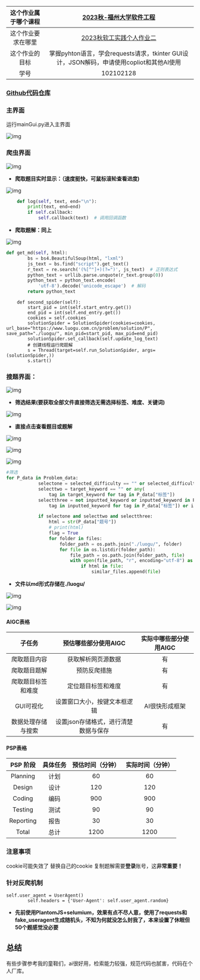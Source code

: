 


| 这个作业属于哪个课程 | [2023秋-福州大学软件工程](https://bbs.csdn.net/forums/fzusdn-0831) |
| :------------------: | :----------------------------------------------------------: |
|  这个作业要求在哪里  | [2023秋软工实践个人作业二](https://bbs.csdn.net/topics/617213407) |
|    这个作业的目标    | 掌握pyhton语言，学会requests请求，tkinter GUI设计，JSON解码，申请使用copliot和其他AI使用 |
|         学号         |                          102102128                           |

### **[Github代码仓库](https://github.com/hiuboom/luoguspider)**

### 主界面
运行mainGui.py进入主界面

![img](https://img-community.csdnimg.cn/images/53bbe796c9704664bc64cb43c048aec9.png "#left")

### 爬虫界面

![img](https://img-community.csdnimg.cn/images/3c0e8e88fdc7424881f536c30b39c337.png "#left")

- **爬取题目实时显示：（速度挺快，可鼠标滚轮查看进度)**

![img](https://img-community.csdnimg.cn/images/e863f840f6f64747a8d6041f289d7aff.png "#left")

``` python
    def log(self, text, end="\n"):
        print(text, end=end)
        if self.callback:
            self.callback(text)  # 调用回调函数
```

- **爬取题解：同上**

![img](https://img-community.csdnimg.cn/images/d2af13af266c43279fc2333222b65fba.png "#left")
```python
def get_md(self, html):
        bs = bs4.BeautifulSoup(html, "lxml")
        js_text = bs.find("script").get_text()
        r_text = re.search('(%[^"]+)(?=")', js_text)  # 正则表达式
        python_text = urllib.parse.unquote(r_text.group(0))
        python_text = python_text.encode(
            'utf-8').decode('unicode_escape')  # 解码
        return python_text
```

```
    def second_spider(self):
        start_pid = int(self.start_entry.get())
        end_pid = int(self.end_entry.get())
        cookies = self.cookies
        solutionSpider = SolutionSpider(cookies=cookies, url_base="https://www.luogu.com.cn/problem/solution/P", save_path="./luogu/", min_pid=start_pid, max_pid=end_pid)
        solutionSpider.set_callback(self.update_log_text)
        # 创建线程运行爬题解
        s = Thread(target=self.run_SolutionSpider, args=(solutionSpider,))
        s.start()
```

### 搜题界面：


![img](https://img-community.csdnimg.cn/images/d209e83e8a8d4d72ab3240c3d92aa48d.png "#left")


- **筛选结果(要获取全部文件直接筛选无需选择标签、难度、关键词)**


![img](https://img-community.csdnimg.cn/images/1897685598994358b90b903ce27a1bad.png "#left")



- **直接点击查看题目或题解**


![img](https://img-community.csdnimg.cn/images/da7cec591ebe4dc6889cc254cd8d3998.png "#left")


![img](https://img-community.csdnimg.cn/images/7ab5b36dd3734fdc83cdcd5933d357b5.png "#left")


![img](https://img-community.csdnimg.cn/images/351ac1c100e946fbb1a564b33721c865.png "#left")

```python
#筛选
for P_data in Problem_data:
            selectone = selected_difficulty == "" or selected_difficulty == P_data["难度"]
            selecttwo = target_keyword == "" or any(
                tag in target_keyword for tag in P_data["标签"])
            selectthree = not inputted_keyword or inputted_keyword in P_data["题目"].lower() or any(
                tag in inputted_keyword for tag in P_data["标签"]) or inputted_keyword in P_data["题号"] or inputted_keyword in P_data["难度"]

            if selectone and selecttwo and selectthree:
                html = str(P_data["题号"])
                # print(html)
                flag = True
                for folder in files:
                    folder_path = os.path.join("./luogu/", folder)
                    for file in os.listdir(folder_path):
                        file_path = os.path.join(folder_path, file)
                        with open(file_path, "r", encoding="utf-8") as f:
                            if html in file:  
                                similar_files.append(file)
```

- **文件以md形式存储在./luogu/**


![img](https://img-community.csdnimg.cn/images/51ee4e05d0fc4638a592f386443d20d6.png "#left")


![img](https://img-community.csdnimg.cn/images/9a4d798b667e4d9da7706722b1fe9c7f.png "#left")



#### AIGC表格

|       子任务       |         预估哪些部分使用AIGC         | 实际中哪些部分使用AIGC |
| :----------------: | :----------------------------------: | :--------------------: |
|    爬取题目内容    |   获取解析网页源数据   |         有         |
|    爬取题目题解    |      预防反爬措施      |  有  |
| 爬取题目标签和难度 |   定位题目标签和难度   |  有  |
|     GUI可视化      |     设置窗口大小，按键文本框逻辑     |         AI很快形成框架         |
| 数据处理存储与搜索 | 设置json存储格式，进行清楚数据与保存 |         有         |

#### PSP表格

| PSP 阶段 | 具体任务 | 预估时间（分钟） | 实际时间（分钟） |
|:--------:|:-------:|:---------------:|:---------------:|
| Planning | 计划    |  60             |  60             |
| Design   | 设计    |  120            |  120             |
| Coding   | 编码    |  900            |  900            |
| Testing  | 测试    |  90            |  90            |
| Reporting| 报告    |  30             |  30             |
| Total    | 总计    |     1200        |   1200            |

### 注意事项

cookie可能失效了
替换自己的cookie
复制题解需要**登录**账号，这**非常重要！**

### 针对反爬机制
```
self.user_agent = UserAgent()
        self.headers = {'User-Agent': self.user_agent.random}
```
- **先前使用PlantomJS+selumium，效果有点不尽人意，使用了requests和 fake_useragent生成随机头，不知为何就没怎么封我了，本来设置了休眠但50个题感觉没必要**

## 总结

有些步骤参考我的童鞋们，ai很好用，检索能力较强，规范代码也腻害，代码在个人厂库。
